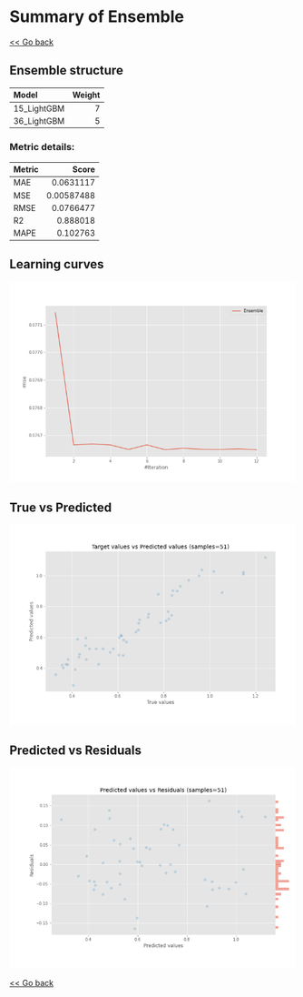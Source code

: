 # Summary of Ensemble

[<< Go back](../README.md)


## Ensemble structure
| Model       |   Weight |
|:------------|---------:|
| 15_LightGBM |        7 |
| 36_LightGBM |        5 |

### Metric details:
| Metric   |      Score |
|:---------|-----------:|
| MAE      | 0.0631117  |
| MSE      | 0.00587488 |
| RMSE     | 0.0766477  |
| R2       | 0.888018   |
| MAPE     | 0.102763   |



## Learning curves
![Learning curves](learning_curves.png)
## True vs Predicted

![True vs Predicted](true_vs_predicted.png)


## Predicted vs Residuals

![Predicted vs Residuals](predicted_vs_residuals.png)



[<< Go back](../README.md)
